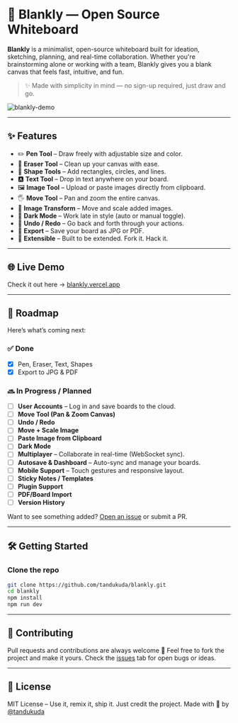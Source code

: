# 🧼 Blankly — Open Source Whiteboard

**Blankly** is a minimalist, open-source whiteboard built for ideation, sketching, planning, and real-time collaboration. Whether you're brainstorming alone or working with a team, Blankly gives you a blank canvas that feels fast, intuitive, and fun.

> ✨ Made with simplicity in mind — no sign-up required, just draw and go.

![blankly-demo](./assets/blankly-demo.gif)

---

## ✨ Features

- ✏️ **Pen Tool** – Draw freely with adjustable size and color.
- 🧼 **Eraser Tool** – Clean up your canvas with ease.
- 🔲 **Shape Tools** – Add rectangles, circles, and lines.
- 🅰️ **Text Tool** – Drop in text anywhere on your board.
- 🖼️ **Image Tool** – Upload or paste images directly from clipboard.
- 🖐️ **Move Tool** – Pan and zoom the entire canvas.
- 📸 **Image Transform** – Move and scale added images.
- 🌙 **Dark Mode** – Work late in style (auto or manual toggle).
- 🔁 **Undo / Redo** – Go back and forth through your actions.
- 📝 **Export** – Save your board as JPG or PDF.
- 🧩 **Extensible** – Built to be extended. Fork it. Hack it.

---

## 🌐 Live Demo

Check it out here → [blankly.vercel.app](https://blankly.vercel.app)

---

## 🚀 Roadmap

Here’s what’s coming next:

### ✅ Done
- [x] Pen, Eraser, Text, Shapes
- [x] Export to JPG & PDF

### 🔜 In Progress / Planned
- [ ] **User Accounts** – Log in and save boards to the cloud.
- [ ] **Move Tool (Pan & Zoom Canvas)**
- [ ] **Undo / Redo**
- [ ] **Move + Scale Image**
- [ ] **Paste Image from Clipboard**
- [ ] **Dark Mode**
- [ ] **Multiplayer** – Collaborate in real-time (WebSocket sync).
- [ ] **Autosave & Dashboard** – Auto-sync and manage your boards.
- [ ] **Mobile Support** – Touch gestures and responsive layout.
- [ ] **Sticky Notes / Templates**
- [ ] **Plugin Support**
- [ ] **PDF/Board Import**
- [ ] **Version History**

Want to see something added? [Open an issue](https://github.com/tandukuda/blankly/issues) or submit a PR.

---

## 🛠 Getting Started

### Clone the repo

```bash
git clone https://github.com/tandukuda/blankly.git
cd blankly
npm install
npm run dev
```
---

## 🤝 Contributing

Pull requests and contributions are always welcome 🙌
Feel free to fork the project and make it yours. Check the [issues](https://github.com/tandukuda/Blankly/issues) tab for open bugs or ideas.

---

## 📄 License

MIT License – Use it, remix it, ship it. Just credit the project.
Made with 🖤 by [@tandukuda](https://github.com/tandukuda/)
